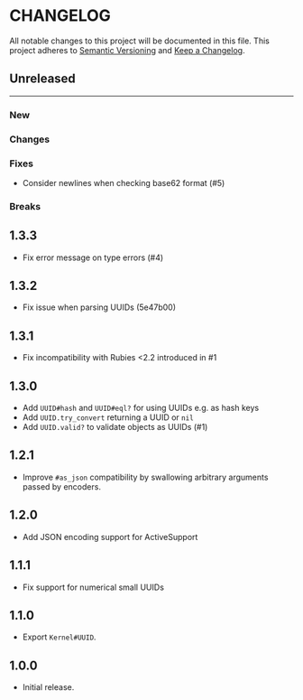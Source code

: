 # CHANGELOG

All notable changes to this project will be documented in this file.
This project adheres to [Semantic Versioning](http://semver.org/) and [Keep a Changelog](http://keepachangelog.com/).

## Unreleased
---

### New

### Changes

### Fixes
* Consider newlines when checking base62 format (#5)

### Breaks

## 1.3.3

* Fix error message on type errors (#4)

## 1.3.2

* Fix issue when parsing UUIDs (5e47b00)

## 1.3.1

* Fix incompatibility with Rubies <2.2 introduced in #1

## 1.3.0

* Add `UUID#hash` and `UUID#eql?` for using UUIDs e.g. as hash keys
* Add `UUID.try_convert` returning a UUID or `nil`
* Add `UUID.valid?` to validate objects as UUIDs (#1)

## 1.2.1

* Improve `#as_json` compatibility by swallowing arbitrary arguments passed by encoders.

## 1.2.0

* Add JSON encoding support for ActiveSupport

## 1.1.1

* Fix support for numerical small UUIDs

## 1.1.0

* Export `Kernel#UUID`.

## 1.0.0

* Initial release.